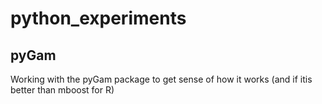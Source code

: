 # python_experiments

## pyGam

Working with the pyGam package to get sense of how it works (and if itis better than mboost for R)
